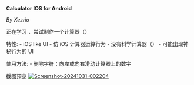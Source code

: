 **Calculator IOS for Android**

*By Xezrio*

正在学习 ，尝试制作一个计算器（）

特性:
    - iOS like UI
    - 仿 iOS 计算器运算行为
    - 没有科学计算器（）
    - 可能出现神秘行为的 UI

使用方法:
    - 删除字符：向左或向右滑动计算器上的数字

截图预览
<a href="https://ibb.co/8Y7w1CV"><img src="https://i.ibb.co/VwqGf18/Screenshot-20241031-002204.jpg" alt="Screenshot-20241031-002204" border="0"></a>
